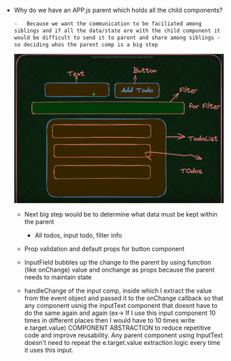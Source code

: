 -   Why do we have an APP.js parent which holds all the child components?

        -   Because we want the communication to be faciliated among siblings and if all the data/state are with the child component it would be difficult to send it to parent and share among siblings - so deciding whos the parent comp is a big step

    ![alt text](image.png)

    -   Next big step would be to determine what data must be kept within the parent

        -   All todos, input todo, filter info

    -   Prop validation and default props for button component
    -   InputField bubbles up the change to the parent by using function (like onChange) value and onchange as props because the parent needs to maintain state

    -   handleChange of the input comp, inside which I extract the value from the event object and passed it to the onChange callback so that any component usnig the inputText component that doesnt have to do the same again and again (ex-> If I use this input component 10 times in different places then I would have to 10 times write e.target.value) COMPONENT ABSTRACTION to reduce repetitive code and improve reusability.
        Any parent component using InputText doesn't need to repeat the e.target.value extraction logic every time it uses this input.
